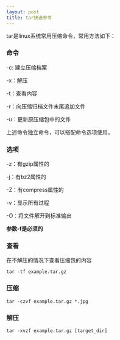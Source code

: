 ```yaml
---
layout: post
title: tar快速参考
---
```




tar是linux系统常用压缩命令，常用方法如下：

### 命令

-c: 建立压缩档案

-x：解压

-t：查看内容

-r：向压缩归档文件末尾追加文件

-u：更新原压缩包中的文件

上述命令独立命令，可以搭配命令选项使用。

### 选项

-z：有gzip属性的

-j：有bz2属性的

-Z：有compress属性的

-v：显示所有过程

-O：将文件解开到标准输出

**参数-f是必须的**

### 查看

在不解压的情况下查看压缩包的内容

```shell
tar -tf example.tar.gz
```

### 压缩

```shell
tar -czvf example.tar.gz *.jpg
```

### 解压

```shell
tar -xvzf example.tar.gz [target_dir]
```

